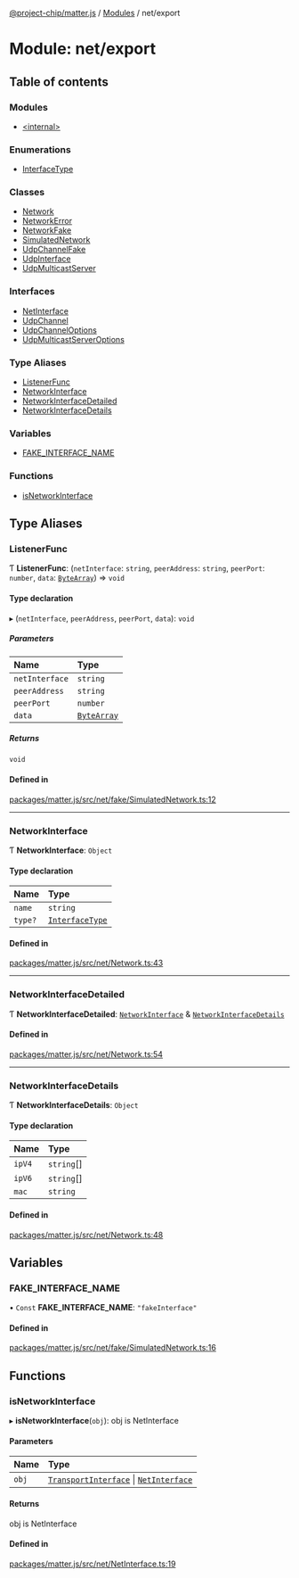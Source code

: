 [@project-chip/matter.js](../README.md) / [Modules](../modules.md) / net/export

# Module: net/export

## Table of contents

### Modules

- [\<internal\>](net_export._internal_.md)

### Enumerations

- [InterfaceType](../enums/net_export.InterfaceType.md)

### Classes

- [Network](../classes/net_export.Network.md)
- [NetworkError](../classes/net_export.NetworkError.md)
- [NetworkFake](../classes/net_export.NetworkFake.md)
- [SimulatedNetwork](../classes/net_export.SimulatedNetwork.md)
- [UdpChannelFake](../classes/net_export.UdpChannelFake.md)
- [UdpInterface](../classes/net_export.UdpInterface.md)
- [UdpMulticastServer](../classes/net_export.UdpMulticastServer.md)

### Interfaces

- [NetInterface](../interfaces/net_export.NetInterface.md)
- [UdpChannel](../interfaces/net_export.UdpChannel.md)
- [UdpChannelOptions](../interfaces/net_export.UdpChannelOptions.md)
- [UdpMulticastServerOptions](../interfaces/net_export.UdpMulticastServerOptions.md)

### Type Aliases

- [ListenerFunc](net_export.md#listenerfunc)
- [NetworkInterface](net_export.md#networkinterface)
- [NetworkInterfaceDetailed](net_export.md#networkinterfacedetailed)
- [NetworkInterfaceDetails](net_export.md#networkinterfacedetails)

### Variables

- [FAKE\_INTERFACE\_NAME](net_export.md#fake_interface_name)

### Functions

- [isNetworkInterface](net_export.md#isnetworkinterface)

## Type Aliases

### ListenerFunc

Ƭ **ListenerFunc**: (`netInterface`: `string`, `peerAddress`: `string`, `peerPort`: `number`, `data`: [`ByteArray`](util_export.md#bytearray)) => `void`

#### Type declaration

▸ (`netInterface`, `peerAddress`, `peerPort`, `data`): `void`

##### Parameters

| Name | Type |
| :------ | :------ |
| `netInterface` | `string` |
| `peerAddress` | `string` |
| `peerPort` | `number` |
| `data` | [`ByteArray`](util_export.md#bytearray) |

##### Returns

`void`

#### Defined in

[packages/matter.js/src/net/fake/SimulatedNetwork.ts:12](https://github.com/project-chip/matter.js/blob/558e12c94a201592c28c7bc0743705360b3e5ca6/packages/matter.js/src/net/fake/SimulatedNetwork.ts#L12)

___

### NetworkInterface

Ƭ **NetworkInterface**: `Object`

#### Type declaration

| Name | Type |
| :------ | :------ |
| `name` | `string` |
| `type?` | [`InterfaceType`](../enums/net_export.InterfaceType.md) |

#### Defined in

[packages/matter.js/src/net/Network.ts:43](https://github.com/project-chip/matter.js/blob/558e12c94a201592c28c7bc0743705360b3e5ca6/packages/matter.js/src/net/Network.ts#L43)

___

### NetworkInterfaceDetailed

Ƭ **NetworkInterfaceDetailed**: [`NetworkInterface`](net_export.md#networkinterface) & [`NetworkInterfaceDetails`](net_export.md#networkinterfacedetails)

#### Defined in

[packages/matter.js/src/net/Network.ts:54](https://github.com/project-chip/matter.js/blob/558e12c94a201592c28c7bc0743705360b3e5ca6/packages/matter.js/src/net/Network.ts#L54)

___

### NetworkInterfaceDetails

Ƭ **NetworkInterfaceDetails**: `Object`

#### Type declaration

| Name | Type |
| :------ | :------ |
| `ipV4` | `string`[] |
| `ipV6` | `string`[] |
| `mac` | `string` |

#### Defined in

[packages/matter.js/src/net/Network.ts:48](https://github.com/project-chip/matter.js/blob/558e12c94a201592c28c7bc0743705360b3e5ca6/packages/matter.js/src/net/Network.ts#L48)

## Variables

### FAKE\_INTERFACE\_NAME

• `Const` **FAKE\_INTERFACE\_NAME**: ``"fakeInterface"``

#### Defined in

[packages/matter.js/src/net/fake/SimulatedNetwork.ts:16](https://github.com/project-chip/matter.js/blob/558e12c94a201592c28c7bc0743705360b3e5ca6/packages/matter.js/src/net/fake/SimulatedNetwork.ts#L16)

## Functions

### isNetworkInterface

▸ **isNetworkInterface**(`obj`): obj is NetInterface

#### Parameters

| Name | Type |
| :------ | :------ |
| `obj` | [`TransportInterface`](../interfaces/common_export.TransportInterface.md) \| [`NetInterface`](../interfaces/net_export.NetInterface.md) |

#### Returns

obj is NetInterface

#### Defined in

[packages/matter.js/src/net/NetInterface.ts:19](https://github.com/project-chip/matter.js/blob/558e12c94a201592c28c7bc0743705360b3e5ca6/packages/matter.js/src/net/NetInterface.ts#L19)
